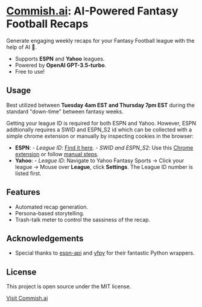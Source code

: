 # [Commish.ai](https://commish.streamlit.app/): AI-Powered Fantasy Football Recaps

Generate engaging weekly recaps for your Fantasy Football league with the help of AI 🤖.

- Supports **ESPN** and **Yahoo** leagues.
- Powered by **OpenAI GPT-3.5-turbo**.
- Free to use!

## Usage

Best utilized between **Tuesday 4am EST and Thursday 7pm EST** during the standard "down-time" between fantasy weeks.

Getting your league ID is required for both ESPN and Yahoo. However, ESPN addtionally requires a SWID and ESPN_S2 id which can be collected with a simple chrome extension or manually by inspecting cookies in the browser:
- **ESPN**:
        - *League ID*: [Find it here](https://support.espn.com/hc/en-us/articles/360045432432-League-ID).
        - *SWID and ESPN_S2*: Use this [Chrome extension](https://chrome.google.com/webstore/detail/espn-private-league-key-a/bakealnpgdijapoiibbgdbogehhmaopn) or follow [manual steps](https://www.gamedaybot.com/help/espn_s2-and-swid/).
- **Yahoo**:
        - *League ID*: Navigate to Yahoo Fantasy Sports → Click your league → Mouse over **League**, click **Settings**. The League ID number is listed first.

## Features

- Automated recap generation.
- Persona-based storytelling.
- Trash-talk meter to control the sassiness of the recap.

## Acknowledgements

- Special thanks to [espn-api](https://github.com/cwendt94/espn-api) and [yfpy](https://github.com/uberfastman/yfpy) for their fantastic Python wrappers.

## License

This project is open source under the MIT license.

[Visit Commish.ai](https://commish.streamlit.app/)

